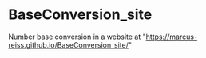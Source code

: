 # BaseConversion_site
Number base conversion in a website
at "https://marcus-reiss.github.io/BaseConversion_site/"
